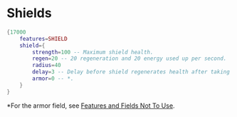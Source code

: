 # Shields
```lua
{17000
    features=SHIELD
    shield={
        strength=100 -- Maximum shield health.
        regen=20 -- 20 regeneration and 20 energy used up per second.
        radius=40
        delay=3 -- Delay before shield regenerates health after taking damage.
        armor=0 -- *.
    }
}
```
*For the armor field, see [Features and Fields Not To Use](./features_and_fields_not_to_use.md#armor).